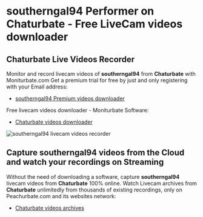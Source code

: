 # southerngal94 Performer on Chaturbate - Free LiveCam videos downloader

## Chaturbate Live Videos Recorder

Monitor and record livecam videos of **southerngal94** from **Chaturbate** with Moniturbate.com
Get a premium trial for free by just and only registering with your Email address:
* [southerngal94 Premium videos downloader](https://moniturbate.com/request-demo-licence-key.html)

Free livecam videos downloader - Moniturbate Software:
* [Chaturbate videos downloader](https://moniturbate.com/moniturbate-download-software.html)

![southerngal94 livecam videos recorder](https://peachurnet.com/templates/moniturbate-software.png)


## Capture southerngal94 videos from the Cloud and watch your recordings on Streaming

Without the need of downloading a software, capture **southerngal94** livecam videos from **Chaturbate** 100% online.
Watch Livecam archives from **Chaturbate** unlimitedly from thousands of existing recordings, only on Peachurbate.com and its websites network:
* [Chaturbate videos archives](https://peachurnet.com/)
